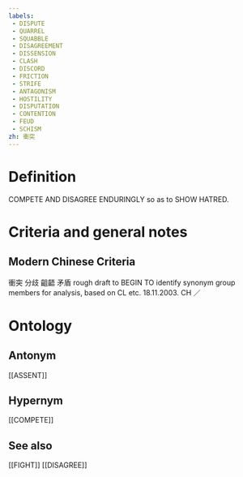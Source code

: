 ```yaml
---
labels: 
 - DISPUTE
 - QUARREL
 - SQUABBLE
 - DISAGREEMENT
 - DISSENSION
 - CLASH
 - DISCORD
 - FRICTION
 - STRIFE
 - ANTAGONISM
 - HOSTILITY
 - DISPUTATION
 - CONTENTION
 - FEUD
 - SCHISM
zh: 衝突
---
```


# Definition
COMPETE AND DISAGREE ENDURINGLY so as to SHOW HATRED.
# Criteria and general notes
## Modern Chinese Criteria
衝突
分歧
齟齬
矛盾
rough draft to BEGIN TO identify synonym group members for analysis, based on CL etc. 18.11.2003. CH ／
# Ontology

## Antonym
[[ASSENT]]
## Hypernym
[[COMPETE]]
## See also
[[FIGHT]]
[[DISAGREE]]